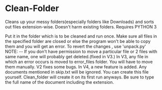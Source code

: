 # Clean-Folder
Cleans up your messy folders(especially folders like Downloads) and sorts out files extension-wise. Doesn't harm existing folders. Requires PYTHON 3

Put it in the folder which is to be cleaned and run once. 
Make sure all files in the specified folder are closed or else the program won't be able to copy them and you will get an error.
To revert the changes , use 'unpack.py'
NOTE: -- If you don't have permission to move a particular file or 2 files with same name, one will probably get deleted.(fixed in V3.)
In V3, any file in which an error occurs is moved to error_files folder. You will have to move them manually.
V2 fixes some bugs.
In V4, a new feature is added. Any documents mentioned in skip.txt will be ignored. You can create this file yourself. Clean_folder will create it on its first run anyways. Be sure to type the full name of the document including the extension. 
